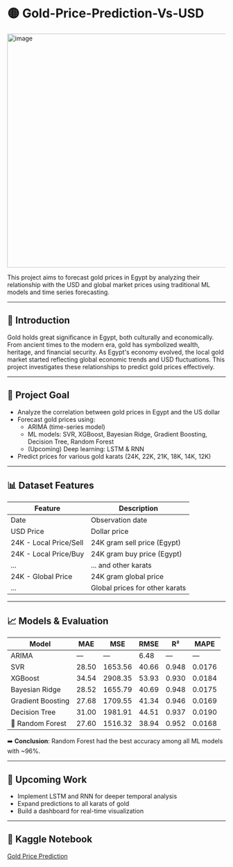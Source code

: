 # 🟡 Gold-Price-Prediction-Vs-USD
<img width="822" height="538" alt="image" src="https://github.com/user-attachments/assets/691829fb-5c26-4627-92ee-cadd84991172" />

This project aims to forecast gold prices in Egypt by analyzing their relationship with the USD and global market prices using traditional ML models and time series forecasting.

---

## 📌 Introduction

Gold holds great significance in Egypt, both culturally and economically. From ancient times to the modern era, gold has symbolized wealth, heritage, and financial security. As Egypt's economy evolved, the local gold market started reflecting global economic trends and USD fluctuations. This project investigates these relationships to predict gold prices effectively.

---

## 🎯 Project Goal

- Analyze the correlation between gold prices in Egypt and the US dollar
- Forecast gold prices using:
  - ARIMA (time-series model)
  - ML models: SVR, XGBoost, Bayesian Ridge, Gradient Boosting, Decision Tree, Random Forest
  - (Upcoming) Deep learning: LSTM & RNN
- Predict prices for various gold karats (24K, 22K, 21K, 18K, 14K, 12K)

---

## 📊 Dataset Features

| Feature                     | Description |
|----------------------------|-------------|
| Date                       | Observation date |
| USD Price                  | Dollar price |
| 24K - Local Price/Sell     | 24K gram sell price (Egypt) |
| 24K - Local Price/Buy      | 24K gram buy price (Egypt) |
| ...                        | ... and other karats |
| 24K - Global Price         | 24K gram global price |
| ...                        | Global prices for other karats |

---

## 📈 Models & Evaluation

| Model            | MAE     | MSE      | RMSE     | R²      | MAPE    |
|------------------|---------|----------|----------|---------|---------|
| ARIMA            | —       | —        | 6.48     | —       | —       |
| SVR              | 28.50   | 1653.56  | 40.66    | 0.948   | 0.0176  |
| XGBoost          | 34.54   | 2908.35  | 53.93    | 0.930   | 0.0184  |
| Bayesian Ridge   | 28.52   | 1655.79  | 40.69    | 0.948   | 0.0175  |
| Gradient Boosting| 27.68   | 1709.55  | 41.34    | 0.946   | 0.0169  |
| Decision Tree    | 31.00   | 1981.91  | 44.51    | 0.937   | 0.0190  |
| 🥇 Random Forest | 27.60   | 1516.32  | 38.94    | 0.952   | 0.0168  |

➡️ **Conclusion**: Random Forest had the best accuracy among all ML models with ~96%.

---

## 🔮 Upcoming Work

- Implement LSTM and RNN for deeper temporal analysis
- Expand predictions to all karats of gold
- Build a dashboard for real-time visualization

---

## 📜 Kaggle Notebook

[Gold Price Prediction](https://www.kaggle.com/code/fatmayousufmohamed/gold-prices/notebook#notebook-container)

